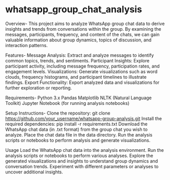 # whatsapp_group_chat_analysis
Overview-
This project aims to analyze WhatsApp group chat data to derive insights and trends from conversations within the group. By examining the messages, participants, frequency, and content of the chats, we can gain valuable information about group dynamics, topics of discussion, and interaction patterns.

Features-
Message Analysis: Extract and analyze messages to identify common topics, trends, and sentiments.
Participant Insights: Explore participant activity, including message frequency, participation rates, and engagement levels.
Visualizations: Generate visualizations such as word clouds, frequency histograms, and participant timelines to illustrate findings.
Export Functionality: Export analyzed data and visualizations for further exploration or reporting.


Requirements-
Python 3.x
Pandas
Matplotlib
NLTK (Natural Language Toolkit)
Jupyter Notebook (for running analysis notebooks)


Setup Instructions-
Clone the repository: git clone https://github.com/your_username/whatsapp-group-analysis.git
Install the required dependencies: pip install -r requirements.txt
Download the WhatsApp chat data (in .txt format) from the group chat you wish to analyze.
Place the chat data file in the data directory.
Run the analysis scripts or notebooks to perform analysis and generate visualizations.


Usage
Load the WhatsApp chat data into the analysis environment.
Run the analysis scripts or notebooks to perform various analyses.
Explore the generated visualizations and insights to understand group dynamics and conversation trends.
Experiment with different parameters or analyses to uncover additional insights.
